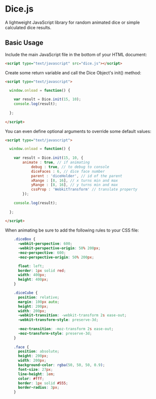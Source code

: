 Dice.js
=======================================

A lightweight JavaScript library for random animated dice or simple calculated dice results.

Basic Usage
---------------------------------------

Include the main JavaScript file in the bottom of your HTML document:
```html
<script type="text/javascript" src="dice.js"></script>
```
Create some return variable and call the Dice Object's init() method:
```html
<script type="text/javascript">

  window.onload = function() {                     
  
    var result = Dice.init(15, 10);
  	console.log(result);
  
  };
  
</script>
```    
You can even define optional arguments to override some default values:
```html
<script type="text/javascript">

  window.onload = function() {                     
  
    var result = Dice.init(15, 10, { 
  		animate : true, // if animating
			debug : true, // to debug to console
			diceFaces : 6, // dice face number
			parent : 'diceHolder', // id of the parent
			xRange : [8, 16], // x turns min and max
			yRange : [8, 16], // y turns min and max
			cssProp : 'WebkitTransform' // translate property
		});
    
    console.log(result);
  
  };
  
</script>
```
When animating be sure to add the following rules to your CSS file:
```css
    .diceBox {
      -webkit-perspective: 600; 
      -webkit-perspective-origin: 50% 200px;
      -moz-perspective: 600; 
      -moz-perspective-origin: 50% 200px;

      float: left;
      border: 1px solid red;
      width: 400px;
      height: 400px;
    }

    .diceCube {
      position: relative;
      margin: 100px auto;
      height: 200px;
      width: 200px;
      -webkit-transition: -webkit-transform 2s ease-out;
      -webkit-transform-style: preserve-3d;
    
      -moz-transition: -moz-transform 2s ease-out;
      -moz-transform-style: preserve-3d;
    }
    
    .face {
      position: absolute;
      height: 200px;
      width: 200px;
      background-color: rgba(50, 50, 50, 0.9);
      font-size: 27px;
      line-height: 1em;
      color: #fff;
      border: 1px solid #555;
      border-radius: 3px;
    } 
```
